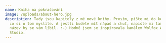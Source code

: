 ```yaml
---
name: Kniha na pokračování
image: /uploads/about-hero.jpg
description: Tady jsou kapitoly z mé nové knihy. Prosím, pište mi do komentářů,
  co si o tom myslíte. A jestli budete mít nápad a chuť, napište mi tam i, jaký
  název by se vám líbil. :-) Hodně jsem se inspirovala kanálem Wolfox Animation
  Studio.
---
```

